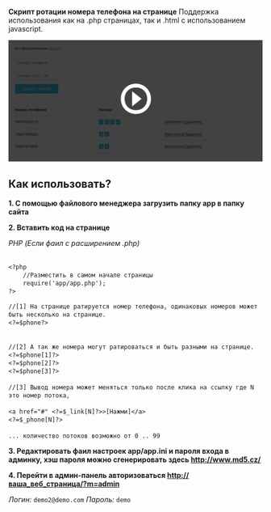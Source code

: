 
**Скрипт ротации номера телефона на странице**
Поддержка использования как на .php страницах, так и .html c использованием javascript.

[![Смотреть видео](app/assets/img/preview.jpg?raw=true)](https://youtu.be/11nF4psW77g)



## Как использовать?

__1. C помощью файлового менеджера загрузить папку app в папку сайта__

__2. Вставить код на странице__

*PHP (Если фаил с расширением .php)*
```

<?php 
    //Разместить в самом начале страницы
    require('app/app.php'); 
?>
```
```
//[1] На странице ратируется номер телефона, одинаковых номеров может быть несколько на странице.
<?=$phone?>


//[2] А так же номера могут ратироваться и быть разными на странице.
<?=$phone[1]?>
<?=$phone[2]?>
<?=$phone[3]?>

//[3] Вывод номера может меняться только поcле клика на cсылку где N это номер потока,

<a href="#" <?=$_link[N]?>>[Нажми]</a> 
<?=$_phone[N]?>

... количество потоков возможно от 0 .. 99

```

__3. Редактировать фаил настроек app/app.ini и пароля входа в админку, хэш пароля можно сгенерировать здесь http://www.md5.cz/__

__4. Перейти в админ-панель авторизоваться  [http://ваша_веб_страница/?m=admin](http://ваш-сайт/ваша-страница/?m=admin)__

*Логин:* ``` demo2@demo.com ```
*Пароль:* ``` demo ```